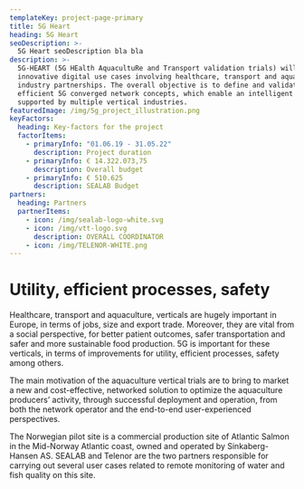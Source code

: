 ```yaml
---
templateKey: project-page-primary
title: 5G Heart
heading: 5G Heart
seoDescription: >-
  5G Heart seoDescription bla bla
description: >-
  5G-HEART (5G HEalth AquacultuRe and Transport validation trials) will deploy
  innovative digital use cases involving healthcare, transport and aquaculture
  industry partnerships. The overall objective is to define and validate the cost
  efficient 5G converged network concepts, which enable an intelligent hub
  supported by multiple vertical industries.
featuredImage: /img/5g_project_illustration.png
keyFactors:
  heading: Key-factors for the project
  factorItems:
    - primaryInfo: "01.06.19 - 31.05.22"
      description: Project duration
    - primaryInfo: € 14.322.073,75
      description: Overall budget
    - primaryInfo: € 510.625
      description: SEALAB Budget
partners:
  heading: Partners
  partnerItems:
    - icon: /img/sealab-logo-white.svg
    - icon: /img/vtt-logo.svg
      description: OVERALL COORDINATOR
    - icon: /img/TELENOR-WHITE.png
---
```


# Utility, efficient processes, safety

Healthcare, transport and aquaculture, verticals are hugely important in Europe,
in terms of jobs, size and export trade. Moreover, they are vital from a social
perspective, for better patient outcomes, safer transportation and safer and
more sustainable food production. 5G is important for these verticals, in terms
of improvements for utility, efficient processes, safety among others.

The main motivation of the aquaculture vertical trials are to bring to market
a new and cost-effective, networked solution to optimize the aquaculture
producers’ activity, through successful deployment and operation, from both
the network operator and the end-to-end user-experienced perspectives.

The Norwegian pilot site is a commercial production site of Atlantic Salmon in
the Mid-Norway Atlantic coast, owned and operated by Sinkaberg-Hansen AS.
SEALAB and Telenor are the two partners responsible for carrying out several
user cases related to remote monitoring of water and fish quality on this
site.
